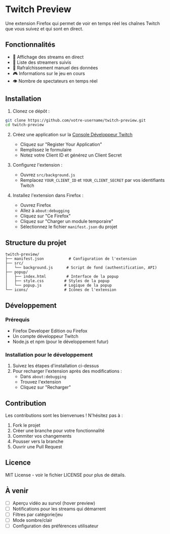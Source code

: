 # Twitch Preview

Une extension Firefox qui permet de voir en temps réel les chaînes Twitch que vous suivez et qui sont en direct.

## Fonctionnalités

- 🔴 Affichage des streams en direct
- 👥 Liste des streamers suivis
- 🔄 Rafraîchissement manuel des données
- 🎮 Informations sur le jeu en cours
- 👁️ Nombre de spectateurs en temps réel

## Installation

1. Clonez ce dépôt :
```bash
git clone https://github.com/votre-username/twitch-preview.git
cd twitch-preview
```

2. Créez une application sur la [Console Développeur Twitch](https://dev.twitch.tv/console/apps)
   - Cliquez sur "Register Your Application"
   - Remplissez le formulaire
   - Notez votre Client ID et générez un Client Secret

3. Configurez l'extension :
   - Ouvrez `src/background.js`
   - Remplacez `YOUR_CLIENT_ID` et `YOUR_CLIENT_SECRET` par vos identifiants Twitch

4. Installez l'extension dans Firefox :
   - Ouvrez Firefox
   - Allez à `about:debugging`
   - Cliquez sur "Ce Firefox"
   - Cliquez sur "Charger un module temporaire"
   - Sélectionnez le fichier `manifest.json` du projet

## Structure du projet

```
twitch-preview/
├── manifest.json           # Configuration de l'extension
├── src/
│   └── background.js      # Script de fond (authentification, API)
├── popup/
│   ├── index.html         # Interface de la popup
│   ├── style.css         # Styles de la popup
│   └── popup.js          # Logique de la popup
└── icons/                # Icônes de l'extension
```

## Développement

### Prérequis

- Firefox Developer Edition ou Firefox
- Un compte développeur Twitch
- Node.js et npm (pour le développement futur)

### Installation pour le développement

1. Suivez les étapes d'installation ci-dessus
2. Pour recharger l'extension après des modifications :
   - Dans `about:debugging`
   - Trouvez l'extension
   - Cliquez sur "Recharger"

## Contribution

Les contributions sont les bienvenues ! N'hésitez pas à :

1. Fork le projet
2. Créer une branche pour votre fonctionnalité
3. Commiter vos changements
4. Pousser vers la branche
5. Ouvrir une Pull Request

## Licence

MIT License - voir le fichier LICENSE pour plus de détails.

## À venir

- [ ] Aperçu vidéo au survol (hover preview)
- [ ] Notifications pour les streams qui démarrent
- [ ] Filtres par catégorie/jeu
- [ ] Mode sombre/clair
- [ ] Configuration des préférences utilisateur 